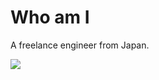 # Who am I
A freelance engineer from Japan.  

![](https://github-readme-stats.vercel.app/api/top-langs?username=kamikigit&show_icons=true&locale=en&layout=compact)
